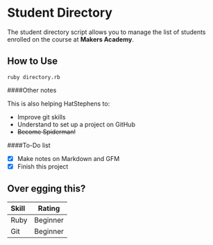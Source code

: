 Student Directory
=================

The student directory script allows you to manage the list of students enrolled on the course at **Makers Academy**.

## How to Use

```shell
ruby directory.rb
```

####Other notes

This is also helping HatStephens to:
*    Improve git skills
*    Understand to set up a project on GitHub
*    ~~Become Spiderman!~~

####To-Do list
- [x] Make notes on Markdown and GFM
- [x] Finish this project

Over egging this?
-----------------

Skill | Rating   |
:------|:-------------:|
Ruby | Beginner |
Git | Beginner|
